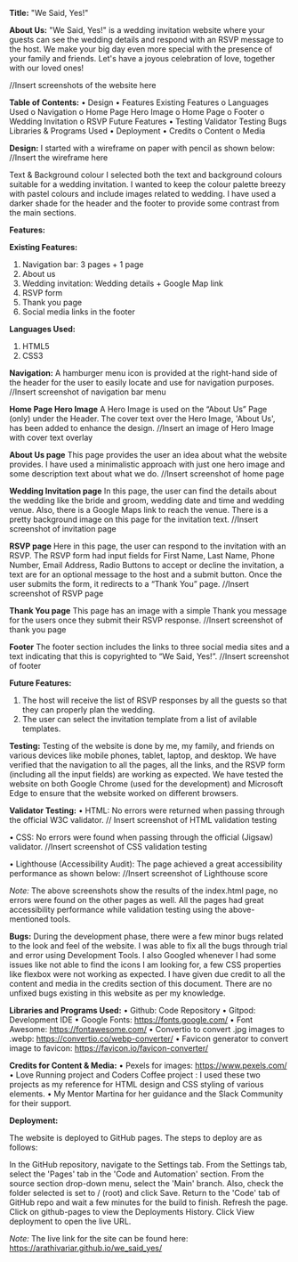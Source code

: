**Title:**
"We Said, Yes!"

**About Us:**
"We Said, Yes!" is a wedding invitation website where your guests can see the wedding details and respond with an RSVP message to the host. We make your big day even more special with the presence of your family and friends. Let's have a joyous celebration of love, together with our loved ones!

 //Insert screenshots of the website here

**Table of Contents:**
•	Design
•	Features
	    Existing Features
            o	Languages Used
            o	Navigation
            o	Home Page Hero Image
            o	Home Page
            o	Footer
            o	Wedding Invitation
            o	RSVP
        Future Features
•	Testing
        	Validator Testing
        	Bugs
	Libraries & Programs Used
•	Deployment
•	Credits
        o	Content
        o	Media


**Design:**
I started with a wireframe on paper with pencil as shown below:
//Insert the wireframe here

Text & Background colour
I selected both the text and background colours suitable for a wedding invitation. I wanted to keep the colour palette breezy with pastel colours and include images related to wedding. I have used a darker shade for the header and the footer to provide some contrast from the main sections.


**Features:**

**Existing Features:**
1. Navigation bar: 3 pages + 1 page
2. About us
3. Wedding invitation: Wedding details + Google Map link
4. RSVP form
5. Thank you page
6. Social media links in the footer

**Languages Used:**
1.  HTML5
2. CSS3

**Navigation:**
A hamburger menu icon is provided at the right-hand side of the header for the user to easily locate and use for navigation purposes.
//Insert screenshot of navigation bar menu

**Home Page Hero Image**
A Hero Image is used on the “About Us” Page (only) under the Header. The cover text over the Hero Image, 'About Us', has been added to enhance  the design. 
//Insert an image of Hero Image with cover text overlay

**About Us page**
This page provides the user an idea about what the website provides. I have used a minimalistic approach with just one hero image and some description text about what we do.
//Insert screenshot of home page

**Wedding Invitation page**
In this page, the user can find the details about the wedding like the bride and groom, wedding date and time and wedding venue. Also, there is a Google Maps link to reach the venue. There is a pretty background image on this page for the invitation text.
//Insert screenshot of invitation page

**RSVP page**
Here in this page, the user can respond to the invitation with an RSVP. The RSVP form had input fields for First Name, Last Name, Phone Number, Email Address, Radio Buttons to accept or decline the invitation, a text are for an optional message to the host and a submit button. 
Once the user submits the form, it redirects to a “Thank You” page.
//Insert screenshot of RSVP page

**Thank You page**
This page has an image with a  simple Thank you message for the users once they submit their RSVP response.
//Insert screenshot of thank you page

**Footer**
The footer section includes the links to three social media sites and a text indicating that this is copyrighted to “We Said, Yes!”.
//Insert screenshot of footer

**Future Features:**
1. The host will receive the list of RSVP responses by all the guests so that they can properly plan the wedding.
2. The user can select the invitation template from a list of avilable templates.

**Testing:**
Testing of the website is done by me, my family, and friends on various devices like mobile phones, tablet, laptop, and desktop. We have verified that the navigation to all the pages, all the links, and the RSVP form (including all the input fields)  are working as expected.
We have tested the website on both Google Chrome (used for the development) and Microsoft Edge to ensure that the website worked on different browsers.

**Validator Testing:**
•  HTML: No errors were returned when passing through the official W3C validator.
// Insert screenshot of HTML validation testing

•	CSS: No errors were found when passing through the official (Jigsaw) validator.
//Insert screenshot of CSS validation testing

•	Lighthouse (Accessibility Audit): The page achieved a great accessibility performance as shown below:
//Insert screenshot of Lighthouse score

_Note:_ The above screenshots show the results of the index.html page, no errors were found on the other pages as well. All the pages had great accessibility performance while validation testing using the above-mentioned tools.

**Bugs:**
During the development phase, there were a few minor bugs related to the look and feel of the website. I was able to fix all the bugs through trial and error using Development Tools. I also Googled whenever I had some issues like not able to find the icons I am looking for, a few CSS properties like flexbox were not working as expected. I have given due credit to all the content and media in the credits section of this document.
There are no unfixed bugs existing in this website as per my knowledge.

**Libraries and Programs Used:**
•	Github: Code Repository
•	Gitpod: Development IDE
•	Google Fonts: https://fonts.google.com/
•	Font Awesome: https://fontawesome.com/
•	Convertio to convert .jpg images to .webp: https://convertio.co/webp-converter/
•	Favicon generator to convert image to favicon: https://favicon.io/favicon-converter/

**Credits for Content & Media:**
•	Pexels for images: https://www.pexels.com/
•	Love Running project and Coders Coffee project : I used these two projects as my reference for HTML design and CSS styling of various elements.
•	My Mentor Martina for her guidance and the Slack Community for their support.

**Deployment:**

The website is deployed to GitHub pages. The steps to deploy are as follows:

In the GitHub repository, navigate to the Settings tab.
From the Settings tab, select the 'Pages' tab in the 'Code and Automation' section.
From the source section drop-down menu, select the 'Main' branch.
Also, check the folder selected is set to / (root) and click Save.
Return to the 'Code' tab of GitHub repo and wait a few minutes for the build to finish.
Refresh the page. Click on github-pages to view the Deployments History. Click View deployment to open the live URL.

_Note:_ The live link for the site can be found here: https://arathivariar.github.io/we_said_yes/